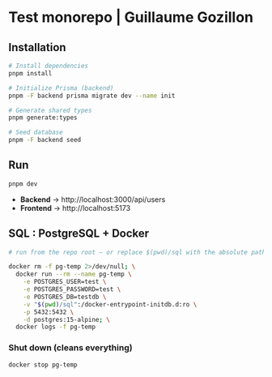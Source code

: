 # Test monorepo | Guillaume Gozillon

## Installation

```bash
# Install dependencies
pnpm install

# Initialize Prisma (backend)
pnpm -F backend prisma migrate dev --name init

# Generate shared types
pnpm generate:types

# Seed database
pnpm -F backend seed
```

## Run

```bash
pnpm dev
```

- **Backend** → http://localhost:3000/api/users
- **Frontend** → http://localhost:5173

## SQL : PostgreSQL + Docker

```bash
# run from the repo root – or replace $(pwd)/sql with the absolute path to the sql folder

docker rm -f pg-temp 2>/dev/null; \
  docker run --rm --name pg-temp \
    -e POSTGRES_USER=test \
    -e POSTGRES_PASSWORD=test \
    -e POSTGRES_DB=testdb \
    -v "$(pwd)/sql":/docker-entrypoint-initdb.d:ro \
    -p 5432:5432 \
    -d postgres:15-alpine; \
  docker logs -f pg-temp
```

### Shut down (cleans everything)

```bash
docker stop pg-temp
```
